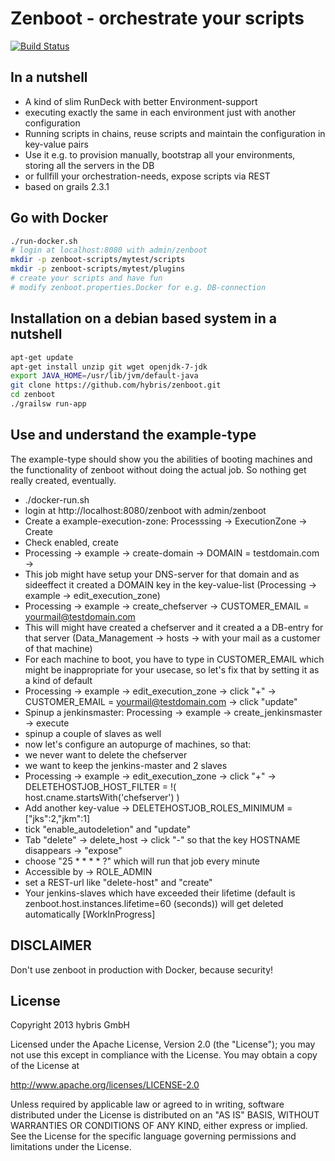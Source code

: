 Zenboot - orchestrate your scripts
==================================
[![Build Status](https://travis-ci.org/hybris/zenboot.png?branch=master)](https://travis-ci.org/hybris/zenboot)

## In a nutshell ##
* A kind of slim RunDeck with better Environment-support
* executing exactly the same in each environment just with another configuration
* Running scripts in chains, reuse scripts and maintain the configuration in key-value pairs
* Use it e.g. to provision manually, bootstrap all your environments, storing
all the servers in the DB
* or fullfill your orchestration-needs, expose scripts via REST
* based on grails 2.3.1

## Go with Docker

``` bash
./run-docker.sh
# login at localhost:8080 with admin/zenboot
mkdir -p zenboot-scripts/mytest/scripts
mkdir -p zenboot-scripts/mytest/plugins
# create your scripts and have fun
# modify zenboot.properties.Docker for e.g. DB-connection
```

## Installation on a debian based system in a nutshell ##

``` bash
apt-get update
apt-get install unzip git wget openjdk-7-jdk
export JAVA_HOME=/usr/lib/jvm/default-java
git clone https://github.com/hybris/zenboot.git
cd zenboot
./grailsw run-app
```

## Use and understand the example-type
The example-type should show you the abilities of booting machines and the functionality
of zenboot without doing the actual job. So nothing get really created, eventually.
* ./docker-run.sh
* login at http://localhost:8080/zenboot with admin/zenboot
* Create a example-execution-zone: Processsing -> ExecutionZone -> Create
* Check enabled, create
* Processing -> example -> create-domain -> DOMAIN = testdomain.com ->
* This job might have setup your DNS-server for that domain and as sideeffect it created
a DOMAIN key in the key-value-list (Processing -> example -> edit_execution_zone)
* Processing -> example -> create_chefserver -> CUSTOMER_EMAIL = yourmail@testdomain.com
* This will might have created a chefserver and it created a a DB-entry for that server
(Data_Management -> hosts -> with your mail as a customer of that machine)
* For each machine to boot, you have to type in CUSTOMER_EMAIL which might be inappropriate
for your usecase, so let's fix that by setting it as a kind of default
* Processing -> example -> edit_execution_zone -> click "+" -> CUSTOMER_EMAIL = yourmail@testdomain.com -> click "update"
* Spinup a jenkinsmaster: Processing -> example -> create_jenkinsmaster -> execute
* spinup a couple of slaves as well
* now let's configure an autopurge of machines, so that:
 * we never want to delete the chefserver
 * we want to keep the jenkins-master and 2 slaves
* Processing -> example -> edit_execution_zone -> click "+" -> DELETEHOSTJOB_HOST_FILTER = !( host.cname.startsWith('chefserver') )
* Add another key-value -> DELETEHOSTJOB_ROLES_MINIMUM = ["jks":2,"jkm":1]
* tick "enable_autodeletion" and "update"
* Tab "delete" ->  delete_host -> click "-" so that the key HOSTNAME disappears -> "expose"
* choose "25 * * * * ?" which will run that job every minute
* Accessible by -> ROLE_ADMIN
* set a REST-url like "delete-host" and "create"
* Your jenkins-slaves which have exceeded their lifetime (default is zenboot.host.instances.lifetime=60 (seconds))
will get deleted automatically
[WorkInProgress]

## DISCLAIMER ##
Don't use zenboot in production with Docker, because security!

## License ##
Copyright 2013 hybris GmbH

Licensed under the Apache License, Version 2.0 (the "License"); you may not use this except in compliance with the License. You may obtain a copy of the License at

http://www.apache.org/licenses/LICENSE-2.0

Unless required by applicable law or agreed to in writing, software distributed under the License is distributed on an "AS IS" BASIS, WITHOUT WARRANTIES OR CONDITIONS OF ANY KIND, either express or implied. See the License for the specific language governing permissions and limitations under the License.

